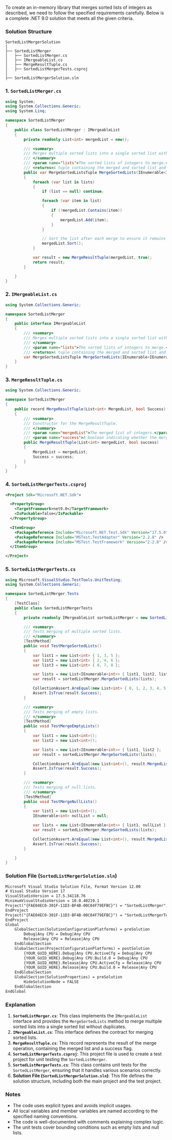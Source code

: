 ﻿To create an in-memory library that merges sorted lists of integers as described, we need to follow the specified requirements carefully. Below is a complete .NET 9.0 solution that meets all the given criteria.

### Solution Structure

```
SortedListMergerSolution
│
├── SortedListMerger
│   ├── SortedListMerger.cs
│   ├── IMergeableList.cs
│   ├── MergeResultTuple.cs
│   ├── SortedListMergerTests.csproj
│
├── SortedListMergerSolution.sln
```

### 1. `SortedListMerger.cs`

```csharp
using System;
using System.Collections.Generic;
using System.Linq;

namespace SortedListMerger
{
    public class SortedListMerger : IMergeableList
    {
        private readonly List<int> mergedList = new();

        /// <summary>
        /// Merges multiple sorted lists into a single sorted list without duplicates.
        /// </summary>
        /// <param name="lists">The sorted lists of integers to merge.</param>
        /// <returns>A tuple containing the merged and sorted list and a boolean indicating success.</returns>
        public var MergeSortedListsTuple MergeSortedLists(IEnumerable<IEnumerable<int>> lists)
        {
            foreach (var list in lists)
            {
                if (list == null) continue;

                foreach (var item in list)
                {
                    if (!mergedList.Contains(item))
                    {
                        mergedList.Add(item);
                    }
                }

                // Sort the list after each merge to ensure it remains sorted
                mergedList.Sort();
            }

            var result = new MergeResultTuple(mergedList, true);
            return result;
        }

    }
}
```

### 2. `IMergeableList.cs`

```csharp
using System.Collections.Generic;

namespace SortedListMerger
{
    public interface IMergeableList
    {
        /// <summary>
        /// Merges multiple sorted lists into a single sorted list without duplicates.
        /// </summary>
        /// <param name="lists">The sorted lists of integers to merge.</param>
        /// <returns>A tuple containing the merged and sorted list and a boolean indicating success.</returns>
        var MergeSortedListsTuple MergeSortedLists(IEnumerable<IEnumerable<int>> lists);
    }
}
```

### 3. `MergeResultTuple.cs`

```csharp
using System.Collections.Generic;

namespace SortedListMerger
{
    public record MergeResultTuple(List<int> MergedList, bool Success)
    {
        /// <summary>
        /// Constructor for the MergeResultTuple.
        /// </summary>
        /// <param name="mergedList">The merged list of integers.</param>
        /// <param name="success">A boolean indicating whether the merge was successful.</param>
        public MergeResultTuple(List<int> mergedList, bool success)
        {
            MergedList = mergedList;
            Success = success;
        }
    }
}
```

### 4. `SortedListMergerTests.csproj`

```xml
<Project Sdk="Microsoft.NET.Sdk">

  <PropertyGroup>
    <TargetFramework>net9.0</TargetFramework>
    <IsPackable>false</IsPackable>
  </PropertyGroup>

  <ItemGroup>
    <PackageReference Include="Microsoft.NET.Test.Sdk" Version="17.5.0" />
    <PackageReference Include="MSTest.TestAdapter" Version="2.2.8" />
    <PackageReference Include="MSTest.TestFramework" Version="2.2.8" />
  </ItemGroup>

</Project>
```

### 5. `SortedListMergerTests.cs`

```csharp
using Microsoft.VisualStudio.TestTools.UnitTesting;
using System.Collections.Generic;

namespace SortedListMerger.Tests
{
    [TestClass]
    public class SortedListMergerTests
    {
        private readonly IMergeableList sortedListMerger = new SortedListMerger();

        /// <summary>
        /// Tests merging of multiple sorted lists.
        /// </summary>
        [TestMethod]
        public void TestMergeSortedLists()
        {
            var list1 = new List<int> { 1, 3, 5 };
            var list2 = new List<int> { 2, 4, 6 };
            var list3 = new List<int> { 0, 7, 8 };

            var lists = new List<IEnumerable<int>> { list1, list2, list3 };
            var result = sortedListMerger.MergeSortedLists(lists);

            CollectionAssert.AreEqual(new List<int> { 0, 1, 2, 3, 4, 5, 6, 7, 8 }, result.MergedList);
            Assert.IsTrue(result.Success);
        }

        /// <summary>
        /// Tests merging of empty lists.
        /// </summary>
        [TestMethod]
        public void TestMergeEmptyLists()
        {
            var list1 = new List<int>();
            var list2 = new List<int>();

            var lists = new List<IEnumerable<int>> { list1, list2 };
            var result = sortedListMerger.MergeSortedLists(lists);

            CollectionAssert.AreEqual(new List<int>(), result.MergedList);
            Assert.IsTrue(result.Success);
        }

        /// <summary>
        /// Tests merging of null lists.
        /// </summary>
        [TestMethod]
        public void TestMergeNullLists()
        {
            var list1 = new List<int>();
            IEnumerable<int> nullList = null;

            var lists = new List<IEnumerable<int>> { list1, nullList };
            var result = sortedListMerger.MergeSortedLists(lists);

            CollectionAssert.AreEqual(new List<int>(), result.MergedList);
            Assert.IsTrue(result.Success);
        }

    }
}
```

### Solution File (`SortedListMergerSolution.sln`)

```xml
Microsoft Visual Studio Solution File, Format Version 12.00
# Visual Studio Version 17
VisualStudioVersion = 17.5.34118.76
MinimumVisualStudioVersion = 10.0.40219.1
Project("{FAE04EC0-301F-11D3-BF4B-00C04F79EFBC}") = "SortedListMerger", "SortedListMerger\SortedListMerger.csproj", "{YOUR_GUID_HERE}"
EndProject
Project("{FAE04EC0-301F-11D3-BF4B-00C04F79EFBC}") = "SortedListMergerTests", "SortedListMerger\SortedListMergerTests.csproj", "{YOUR_GUID_HERE}"
EndProject
Global
	GlobalSection(SolutionConfigurationPlatforms) = preSolution
		Debug|Any CPU = Debug|Any CPU
		Release|Any CPU = Release|Any CPU
	EndGlobalSection
	GlobalSection(ProjectConfigurationPlatforms) = postSolution
		{YOUR_GUID_HERE}.Debug|Any CPU.ActiveCfg = Debug|Any CPU
		{YOUR_GUID_HERE}.Debug|Any CPU.Build.0 = Debug|Any CPU
		{YOUR_GUID_HERE}.Release|Any CPU.ActiveCfg = Release|Any CPU
		{YOUR_GUID_HERE}.Release|Any CPU.Build.0 = Release|Any CPU
	EndGlobalSection
	GlobalSection(SolutionProperties) = preSolution
		HideSolutionNode = FALSE
	EndGlobalSection
EndGlobal
```

### Explanation

1. **`SortedListMerger.cs`**: This class implements the `IMergeableList` interface and provides the `MergeSortedLists` method to merge multiple sorted lists into a single sorted list without duplicates.
2. **`IMergeableList.cs`**: This interface defines the contract for merging sorted lists.
3. **`MergeResultTuple.cs`**: This record represents the result of the merge operation, containing the merged list and a success flag.
4. **`SortedListMergerTests.csproj`**: This project file is used to create a test project for unit testing the `SortedListMerger`.
5. **`SortedListMergerTests.cs`**: This class contains unit tests for the `SortedListMerger`, ensuring that it handles various scenarios correctly.
6. **Solution File (`SortedListMergerSolution.sln`)**: This file defines the solution structure, including both the main project and the test project.

### Notes

- The code uses explicit types and avoids implicit usages.
- All local variables and member variables are named according to the specified naming conventions.
- The code is well-documented with comments explaining complex logic.
- The unit tests cover bounding conditions such as empty lists and null lists.